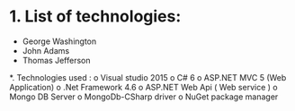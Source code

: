 # 1. List of technologies:
- George Washington
- John Adams
- Thomas Jefferson

 *. Technologies used :
o Visual studio 2015
o C# 6
o ASP.NET MVC 5 (Web Application)
o .Net Framework 4.6
o ASP.NET Web Api ( Web service )
o Mongo DB Server
o MongoDb-CSharp driver
o NuGet package manager
